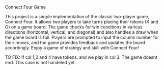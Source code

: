 Connect Four Game

This project is a simple implementation of the classic two-player game, Connect Four. It allows two players to take turns placing their tokens (X and O) on a game board.
The game checks for win conditions in various directions (horizontal, vertical, and diagonal) and also handles a draw when the game board is full.
Players are prompted to input the column number for their moves, and the game provides feedback and updates the board accordingly.
Enjoy a game of strategy and skill with Connect Four!

TO FIX: If col 1,2 and 4 have tokens. and we play in col 3. The game doesnt end. This case is not handeled yet.



